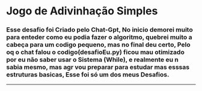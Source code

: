 # Jogo de Adivinhação Simples

### Esse desafio foi Criado pelo Chat-Gpt, No inicio demorei muito para enteder como eu podia fazer o algoritmo, quebrei muito a cabeça para um codigo pequeno, mas no final deu certo, Pelo oq o chat falou o codigo(desafioEu.py) ficou mau otimizado por eu não saber usar o Sistema (While), e realmente eu n sabia mesmo, mas agr vou preparar para estudar mas esssas estruturas basicas, Esse foi só um dos meus Desafios.

---